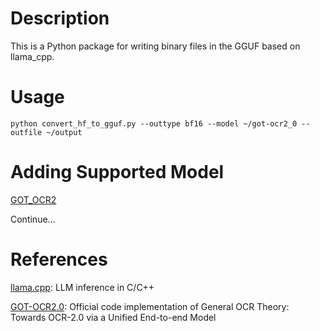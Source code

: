 # Description
This is a Python package for writing binary files in the GGUF based on llama_cpp.

# Usage

`
python convert_hf_to_gguf.py --outtype bf16 --model ~/got-ocr2_0 --outfile ~/output
`

# Adding Supported Model

[GOT_OCR2](https://huggingface.co/stepfun-ai/GOT-OCR2_0)

Continue...

# References

[llama.cpp](https://github.com/ggerganov/llama.cpp): LLM inference in C/C++

[GOT-OCR2.0](https://github.com/Ucas-HaoranWei/GOT-OCR2.0): Official code implementation of General OCR Theory: Towards OCR-2.0 via a Unified End-to-end Model